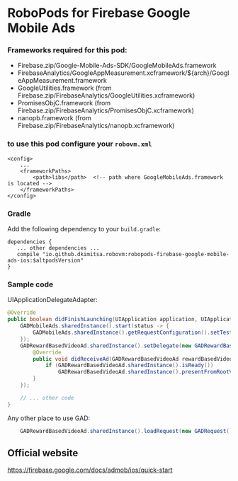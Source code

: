 # RoboPods for Firebase Google Mobile Ads 

### Frameworks required for this pod: 
* Firebase.zip/Google-Mobile-Ads-SDK/GoogleMobileAds.framework
* FirebaseAnalytics/GoogleAppMeasurement.xcframework/${arch}/GoogleAppMeasurement.framework
* GoogleUtilities.framework (from Firebase.zip/FirebaseAnalytics/GoogleUtilities.xcframework)
* PromisesObjC.framework (from Firebase.zip/FirebaseAnalytics/PromisesObjC.xcframework)
* nanopb.framework (from Firebase.zip/FirebaseAnalytics/nanopb.xcframework)
### to use this pod configure your `robovm.xml`

```
<config>
    ...
    <frameworkPaths>
        <path>libs</path>  <!-- path where GoogleMobileAds.framework is located -->
    </frameworkPaths>
</config>
```

### Gradle

Add the following dependency to your `build.gradle`:

```
dependencies {
   ... other dependencies ...
   compile "io.github.dkimitsa.robovm:robopods-firebase-google-mobile-ads-ios:$altpodsVersion"
}
```

### Sample code 
UIApplicationDelegateAdapter:  
```java
@Override
public boolean didFinishLaunching(UIApplication application, UIApplicationLaunchOptions launchOptions) {
    GADMobileAds.sharedInstance().start(status -> {
        GADMobileAds.sharedInstance().getRequestConfiguration().setTestDeviceIdentifiers(new NSArray<>(GADRequest.GADSimulatorID()));
    });
    GADRewardBasedVideoAd.sharedInstance().setDelegate(new GADRewardBasedVideoAdDelegateAdapter() {
        @Override
        public void didReceiveAd(GADRewardBasedVideoAd rewardBasedVideoAd) {
            if (GADRewardBasedVideoAd.sharedInstance().isReady())
                GADRewardBasedVideoAd.sharedInstance().presentFromRootViewController(MyViewController.this);
        }
    });

    // ... other code 
}
```

Any other place to use GAD:  
```java
    GADRewardBasedVideoAd.sharedInstance().loadRequest(new GADRequest(), "ca-app-pub-3940256099942544/1712485313" );
```

## Official website
https://firebase.google.com/docs/admob/ios/quick-start
